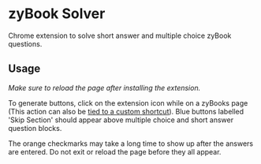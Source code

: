 # zyBook Solver

Chrome extension to solve short answer and multiple choice zyBook 
questions.  

## Usage

_Make sure to reload the page after installing the extension._

To generate buttons, click on the extension icon while on a zyBooks page 
(This action can also be [tied to a custom shortcut](https://www.makeuseof.com/open-browser-extensions-keyboard-shortcut/)). 
Blue buttons labelled 'Skip Section' should appear above multiple choice and short answer question blocks.

The orange checkmarks may take a long time to show up after the answers are entered. Do not exit or reload the page 
before they all appear.
